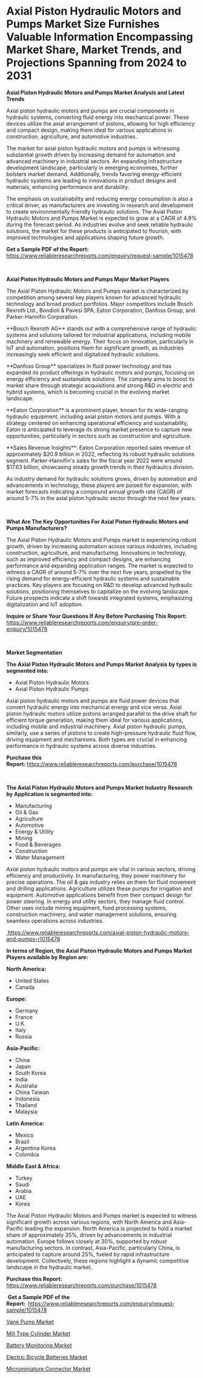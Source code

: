 <p><h1>Axial Piston Hydraulic Motors and Pumps Market Size Furnishes Valuable Information Encompassing Market Share, Market Trends, and Projections Spanning from 2024 to 2031</h1></p><p><strong>Axial Piston Hydraulic Motors and Pumps Market Analysis and Latest Trends</strong></p>
<p><p>Axial piston hydraulic motors and pumps are crucial components in hydraulic systems, converting fluid energy into mechanical power. These devices utilize the axial arrangement of pistons, allowing for high efficiency and compact design, making them ideal for various applications in construction, agriculture, and automotive industries. </p><p>The market for axial piston hydraulic motors and pumps is witnessing substantial growth driven by increasing demand for automation and advanced machinery in industrial sectors. An expanding infrastructure development landscape, particularly in emerging economies, further bolsters market demand. Additionally, trends favoring energy-efficient hydraulic systems are leading to innovations in product designs and materials, enhancing performance and durability.</p><p>The emphasis on sustainability and reducing energy consumption is also a critical driver, as manufacturers are investing in research and development to create environmentally friendly hydraulic solutions. The Axial Piston Hydraulic Motors and Pumps Market is expected to grow at a CAGR of 4.9% during the forecast period. As industries evolve and seek reliable hydraulic solutions, the market for these products is anticipated to flourish, with improved technologies and applications shaping future growth.</p></p>
<p><strong>Get a Sample PDF of the Report:&nbsp;</strong> <a href="https://www.reliableresearchreports.com/enquiry/request-sample/1015478?utm_campaign=83&utm_medium=2&utm_source=Github&utm_content=ia&utm_term=06102024&utm_id=axial-piston-hydraulic-motors-and-pumps">https://www.reliableresearchreports.com/enquiry/request-sample/1015478</a></p>
<p>&nbsp;</p>
<p><strong>Axial Piston Hydraulic Motors and Pumps Major Market Players</strong></p>
<p><p>The Axial Piston Hydraulic Motors and Pumps market is characterized by competition among several key players known for advanced hydraulic technology and broad product portfolios. Major competitors include Bosch Rexroth Ltd., Bondioli & Pavesi SPA, Eaton Corporation, Danfoss Group, and Parker-Hannifin Corporation.</p><p>**Bosch Rexroth AG** stands out with a comprehensive range of hydraulic systems and solutions tailored for industrial applications, including mobile machinery and renewable energy. Their focus on innovation, particularly in IoT and automation, positions them for significant growth, as industries increasingly seek efficient and digitalized hydraulic solutions.</p><p>**Danfoss Group** specializes in fluid power technology and has expanded its product offerings in hydraulic motors and pumps, focusing on energy efficiency and sustainable solutions. The company aims to boost its market share through strategic acquisitions and strong R&D in electric and hybrid systems, which is becoming crucial in the evolving market landscape.</p><p>**Eaton Corporation** is a prominent player, known for its wide-ranging hydraulic equipment, including axial piston motors and pumps. With a strategy centered on enhancing operational efficiency and sustainability, Eaton is anticipated to leverage its strong market presence to capture new opportunities, particularly in sectors such as construction and agriculture.</p><p>**Sales Revenue Insights**: Eaton Corporation reported sales revenue of approximately $20.9 billion in 2022, reflecting its robust hydraulic solutions segment. Parker-Hannifin's sales for the fiscal year 2022 were around $17.63 billion, showcasing steady growth trends in their hydraulics division.</p><p>As industry demand for hydraulic solutions grows, driven by automation and advancements in technology, these players are poised for expansion, with market forecasts indicating a compound annual growth rate (CAGR) of around 5-7% in the axial piston hydraulic sector through the next few years.</p></p>
<p>&nbsp;</p>
<p><strong>What Are The Key Opportunities For Axial Piston Hydraulic Motors and Pumps Manufacturers?</strong></p>
<p><p>The Axial Piston Hydraulic Motors and Pumps market is experiencing robust growth, driven by increasing automation across various industries, including construction, agriculture, and manufacturing. Innovations in technology, such as improved efficiency and compact designs, are enhancing performance and expanding application ranges. The market is expected to witness a CAGR of around 5-7% over the next five years, propelled by the rising demand for energy-efficient hydraulic systems and sustainable practices. Key players are focusing on R&D to develop advanced hydraulic solutions, positioning themselves to capitalize on the evolving landscape. Future prospects indicate a shift towards integrated systems, emphasizing digitalization and IoT adoption.</p></p>
<p><strong>Inquire or Share Your Questions If Any Before Purchasing This Report:</strong> <a href="https://www.reliableresearchreports.com/enquiry/pre-order-enquiry/1015478?utm_campaign=83&utm_medium=2&utm_source=Github&utm_content=ia&utm_term=06102024&utm_id=axial-piston-hydraulic-motors-and-pumps">https://www.reliableresearchreports.com/enquiry/pre-order-enquiry/1015478</a></p>
<p>&nbsp;</p>
<p><strong>Market Segmentation</strong></p>
<p><strong>The Axial Piston Hydraulic Motors and Pumps Market Analysis by types is segmented into:</strong></p>
<p><ul><li>Axial Piston Hydraulic Motors</li><li>Axial Piston Hydraulic Pumps</li></ul></p>
<p><p>Axial piston hydraulic motors and pumps are fluid power devices that convert hydraulic energy into mechanical energy and vice versa. Axial piston hydraulic motors utilize pistons arranged parallel to the drive shaft for efficient torque generation, making them ideal for various applications, including mobile and industrial machinery. Axial piston hydraulic pumps, similarly, use a series of pistons to create high-pressure hydraulic fluid flow, driving equipment and mechanisms. Both types are crucial in enhancing performance in hydraulic systems across diverse industries.</p></p>
<p><strong>Purchase this Report:&nbsp;</strong><a href="https://www.reliableresearchreports.com/purchase/1015478?utm_campaign=83&utm_medium=2&utm_source=Github&utm_content=ia&utm_term=06102024&utm_id=axial-piston-hydraulic-motors-and-pumps">https://www.reliableresearchreports.com/purchase/1015478</a></p>
<p>&nbsp;</p>
<p><strong>The Axial Piston Hydraulic Motors and Pumps Market Industry Research by Application is segmented into:</strong></p>
<p><ul><li>Manufacturing</li><li>Oil & Gas</li><li>Agriculture</li><li>Automotive</li><li>Energy & Utility</li><li>Mining</li><li>Food & Beverages</li><li>Construction</li><li>Water Management</li></ul></p>
<p><p>Axial piston hydraulic motors and pumps are vital in various sectors, driving efficiency and productivity. In manufacturing, they power machinery for precise operations. The oil & gas industry relies on them for fluid movement and drilling applications. Agriculture utilizes these pumps for irrigation and equipment. Automotive applications benefit from their compact design for power steering. In energy and utility sectors, they manage fluid control. Other uses include mining equipment, food processing systems, construction machinery, and water management solutions, ensuring seamless operations across industries.</p></p>
<p><a href="https://www.reliableresearchreports.com/axial-piston-hydraulic-motors-and-pumps-r1015478?utm_campaign=83&utm_medium=2&utm_source=Github&utm_content=ia&utm_term=06102024&utm_id=axial-piston-hydraulic-motors-and-pumps">&nbsp;https://www.reliableresearchreports.com/axial-piston-hydraulic-motors-and-pumps-r1015478</a></p>
<p><strong>In terms of Region, the Axial Piston Hydraulic Motors and Pumps Market Players available by Region are:</strong></p>
<p>
    <p> <strong> North America: </strong>
        <ul>
            <li>United States</li>
            <li>Canada</li>
        </ul>
        </p> 
    <p> <strong> Europe: </strong>
        <ul>
            <li>Germany</li>
            <li>France</li>
            <li>U.K.</li>
            <li>Italy</li>
            <li>Russia</li>
        </ul>
        </p> 
    <p> <strong> Asia-Pacific: </strong>
        <ul>
            <li>China</li>
            <li>Japan</li>
            <li>South Korea</li>
            <li>India</li>
            <li>Australia</li>
            <li>China Taiwan</li>
            <li>Indonesia</li>
            <li>Thailand</li>
            <li>Malaysia</li>
        </ul>
        </p> 
    <p> <strong> Latin America: </strong>
        <ul>
            <li>Mexico</li>
            <li>Brazil</li>
            <li>Argentina Korea</li>
            <li>Colombia</li>
        </ul>
        </p> 
    <p> <strong> Middle East & Africa: </strong>
        <ul>
            <li>Turkey</li>
            <li>Saudi</li>
            <li>Arabia</li>
            <li>UAE</li>
            <li>Korea</li>
        </ul>
    </p>
    </p>
<p><p>The Axial Piston Hydraulic Motors and Pumps market is expected to witness significant growth across various regions, with North America and Asia-Pacific leading the expansion. North America is projected to hold a market share of approximately 35%, driven by advancements in industrial automation. Europe follows closely at 30%, supported by robust manufacturing sectors. In contrast, Asia-Pacific, particularly China, is anticipated to capture around 25%, fueled by rapid infrastructure development. Collectively, these regions highlight a dynamic competitive landscape in the hydraulic market.</p></p>
<p><strong>Purchase this Report: </strong><a href="https://www.reliableresearchreports.com/purchase/1015478?utm_campaign=83&utm_medium=2&utm_source=Github&utm_content=ia&utm_term=06102024&utm_id=axial-piston-hydraulic-motors-and-pumps">https://www.reliableresearchreports.com/purchase/1015478</a></p>
<p>&nbsp;<strong>Get a Sample PDF of the Report:&nbsp;&nbsp;</strong><a href="https://www.reliableresearchreports.com/enquiry/request-sample/1015478?utm_campaign=83&utm_medium=2&utm_source=Github&utm_content=ia&utm_term=06102024&utm_id=axial-piston-hydraulic-motors-and-pumps">https://www.reliableresearchreports.com/enquiry/request-sample/1015478</a></p>
<p><strong></strong></p>
<p><p><a href="https://github.com/AshikRahman991/Market-Research-Report-List-1/blob/main/vane-pump-market.md?utm_campaign=83&utm_medium=2&utm_source=Github&utm_content=ia&utm_term=06102024&utm_id=axial-piston-hydraulic-motors-and-pumps">Vane Pump Market</a></p><p><a href="https://github.com/napierswinnyfg/Market-Research-Report-List-1/blob/main/mill-type-cylinder-market.md?utm_campaign=83&utm_medium=2&utm_source=Github&utm_content=ia&utm_term=06102024&utm_id=axial-piston-hydraulic-motors-and-pumps">Mill Type Cylinder Market</a></p><p><a href="https://issuu.com/reportprime-2/docs/battery-monitoring-market-size-2030_4e5098700d10ae?utm_campaign=83&utm_medium=2&utm_source=Github&utm_content=ia&utm_term=06102024&utm_id=axial-piston-hydraulic-motors-and-pumps">Battery Monitoring Market</a></p><p><a href="https://issuu.com/reportprime-2/docs/electric-bicycle-batteries-market-s_bc2c23a92dea64?utm_campaign=83&utm_medium=2&utm_source=Github&utm_content=ia&utm_term=06102024&utm_id=axial-piston-hydraulic-motors-and-pumps">Electric Bicycle Batteries Market</a></p><p><a href="https://www.linkedin.com/pulse/microminiature-connector-market-size-growth-industry-analysis-gznue?utm_campaign=83&utm_medium=2&utm_source=Github&utm_content=ia&utm_term=06102024&utm_id=axial-piston-hydraulic-motors-and-pumps">Microminiature Connector Market</a></p></p>
